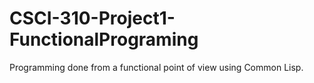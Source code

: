 # CSCI-310-Project1-FunctionalPrograming
Programming done from a functional point of view using Common Lisp. 
